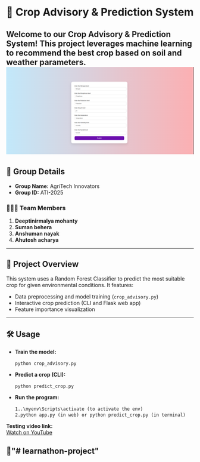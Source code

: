 # 🌾 Crop Advisory & Prediction System

Welcome to our Crop Advisory & Prediction System! This project leverages machine learning to recommend the best crop based on soil and weather parameters.
![image alt](https://github.com/Deepti-web/learnathon-project/blob/c9ea2b7655d87b94a04547cd262d1f1126746d5a/Screenshot%202025-07-23%20202054.png)
---

## 👥 Group Details

- **Group Name:** AgriTech Innovators
- **Group ID:** ATI-2025

### 🧑‍🤝‍🧑 Team Members

1. **Deeptinirmalya mohanty**
2. **Suman behera**
3. **Anshuman nayak**
4. **Ahutosh acharya**

---

## 🚀 Project Overview

This system uses a Random Forest Classifier to predict the most suitable crop for given environmental conditions. It features:
- Data preprocessing and model training (`crop_advisory.py`)
- Interactive crop prediction (CLI and Flask web app)
- Feature importance visualization

---


## 🛠️ Usage

- **Train the model:**
  ```
  python crop_advisory.py
  ```
- **Predict a crop (CLI):**
  ```
  python predict_crop.py
  ```
- **Run the program:**
  ```
  1..\myenv\Scripts\activate (to activate the env)
  2.python app.py (in web) or python predict_crop.py (in terminal)
  ```

**Testing video link:**  
[Watch on YouTube](https://youtu.be/RRad3L4ZQwI?feature=shared)


## 🌱"# learnathon-project" 
